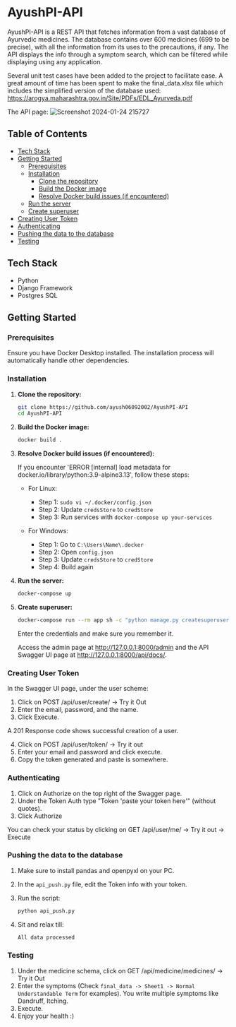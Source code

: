 # AyushPI-API

AyushPI-API is a REST API that fetches information from a vast database of Ayurvedic medicines. The database contains over 600 medicines (699 to be precise), with all the information from its uses to the precautions, if any. The API displays the info through a symptom search, which can be filtered while displaying using any application.

Several unit test cases have been added to the project to facilitate ease. A great amount of time has been spent to make the final_data.xlsx file which includes the simplified version of the database used:
https://arogya.maharashtra.gov.in/Site/PDFs/EDL_Ayurveda.pdf

The API page:
![Screenshot 2024-01-24 215727](https://github.com/ayush06092002/AyushPI-API/assets/22142132/6265aacc-3a6b-4d1e-bf9c-9841854edff6)


## Table of Contents
- [Tech Stack](#tech-stack)
- [Getting Started](#getting-started)
  - [Prerequisites](#prerequisites)
  - [Installation](#installation)
    - [Clone the repository](#1-clone-the-repository)
    - [Build the Docker image](#2-build-the-docker-image)
    - [Resolve Docker build issues (if encountered)](#3-resolve-docker-build-issues-if-encountered)
  - [Run the server](#4-run-the-server)
  - [Create superuser](#5-create-superuser)
- [Creating User Token](#creating-user-token)
- [Authenticating](#authenticating)
- [Pushing the data to the database](#pushing-the-data-to-the-database)
- [Testing](#testing)

## Tech Stack

- Python
- Django Framework
- Postgres SQL

## Getting Started

### Prerequisites

Ensure you have Docker Desktop installed. The installation process will automatically handle other dependencies.

### Installation

1. **Clone the repository:**

    ```bash
    git clone https://github.com/ayush06092002/AyushPI-API
    cd AyushPI-API
    ```

2. **Build the Docker image:**

    ```bash
    docker build .
    ```

3. **Resolve Docker build issues (if encountered):**

    If you encounter 'ERROR [internal] load metadata for docker.io/library/python:3.9-alpine3.13', follow these steps:

    - For Linux:
        - Step 1: `sudo vi ~/.docker/config.json`
        - Step 2: Update `credsStore` to `credStore`
        - Step 3: Run services with `docker-compose up your-services`

    - For Windows:
        - Step 1: Go to `C:\Users\Name\.docker`
        - Step 2: Open `config.json`
        - Step 3: Update `credsStore` to `credStore`
        - Step 4: Build again

4. **Run the server:**

    ```bash
    docker-compose up
    ```

5. **Create superuser:**

    ```bash
    docker-compose run --rm app sh -c "python manage.py createsuperuser"
    ```

    Enter the credentials and make sure you remember it.

    Access the admin page at http://127.0.0.1:8000/admin and the API Swagger UI page at http://127.0.0.1:8000/api/docs/.

### Creating User Token

In the Swagger UI page, under the user scheme:

1. Click on POST /api/user/create/ -> Try it Out
2. Enter the email, password, and the name.
3. Click Execute.
   
A 201 Response code shows successful creation of a user.

4. Click on POST /api/user/token/ -> Try it out
5. Enter your email and password and click execute.
6. Copy the token generated and paste is somewhere.

### Authenticating

1. Click on Authorize on the top right of the Swagger page.
2. Under the Token Auth type "Token 'paste your token here'" (without quotes).
3. Click Authorize

You can check your status by clicking on GET /api/user/me/ -> Try it out -> Execute

### Pushing the data to the database

1. Make sure to install pandas and openpyxl on your PC.
2. In the `api_push.py` file, edit the Token info with your token.
3. Run the script:

    ```bash
    python api_push.py
    ```

4. Sit and relax till:

    ```bash
    All data processed
    ```

### Testing

1. Under the medicine schema, click on GET /api/medicine/medicines/ -> Try it Out
2. Enter the symptoms (Check `final_data -> Sheet1 -> Normal Understandable Term` for examples). You write multiple symptoms like Dandruff, Itching.
3. Execute.
4. Enjoy your health :)
